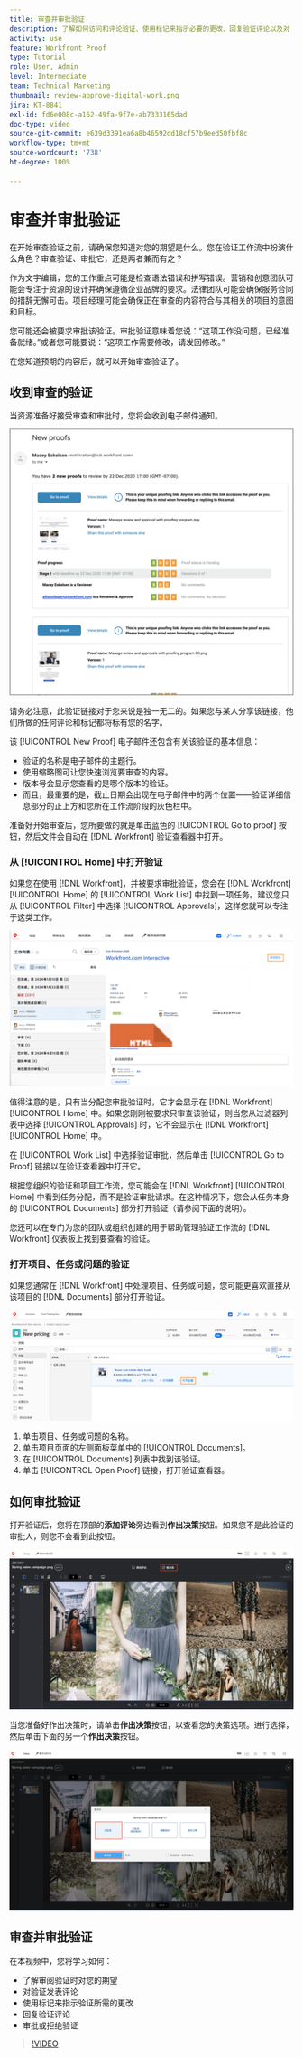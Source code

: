```yaml
---
title: 审查并审批验证
description: 了解如何访问和评论验证、使用标记来指示必要的更改、回复验证评论以及对  [!DNL Workfront] 内的验证作出决策。
activity: use
feature: Workfront Proof
type: Tutorial
role: User, Admin
level: Intermediate
team: Technical Marketing
thumbnail: review-approve-digital-work.png
jira: KT-8841
exl-id: fd6e008c-a162-49fa-9f7e-ab7333165dad
doc-type: video
source-git-commit: e639d3391ea6a8b46592dd18cf57b9eed50fbf8c
workflow-type: tm+mt
source-wordcount: '738'
ht-degree: 100%

---
```


# 审查并审批验证

在开始审查验证之前，请确保您知道对您的期望是什么。您在验证工作流中扮演什么角色？审查验证、审批它，还是两者兼而有之？

作为文字编辑，您的工作重点可能是检查语法错误和拼写错误。营销和创意团队可能会专注于资源的设计并确保遵循企业品牌的要求。法律团队可能会确保服务合同的措辞无懈可击。项目经理可能会确保正在审查的内容符合与其相关的项目的意图和目标。

您可能还会被要求审批该验证。审批验证意味着您说：“这项工作没问题，已经准备就绪。”或者您可能要说：“这项工作需要修改，请发回修改。”

在您知道预期的内容后，就可以开始审查验证了。

## 收到审查的验证

当资源准备好接受审查和审批时，您将会收到电子邮件通知。

![一封要求对 [!DNL  Workfront] 中的两份验证进行审查和审批的新验证电子邮件的图像。](assets/new-proof-emails.png)

请务必注意，此验证链接对于您来说是独一无二的。如果您与某人分享该链接，他们所做的任何评论和标记都将标有您的名字。

该 [!UICONTROL New Proof] 电子邮件还包含有关该验证的基本信息：

* 验证的名称是电子邮件的主题行。
* 使用缩略图可让您快速浏览要审查的内容。
* 版本号会显示您查看的是哪个版本的验证。
* 而且，最重要的是，截止日期会出现在电子邮件中的两个位置——验证详细信息部分的正上方和您所在工作流阶段的灰色栏中。

准备好开始审查后，您所要做的就是单击蓝色的 [!UICONTROL Go to proof] 按钮，然后文件会自动在 [!DNL Workfront] 验证查看器中打开。

### 从 [!UICONTROL Home] 中打开验证

如果您在使用 [!DNL Workfront]，并被要求审批验证，您会在 [!DNL Workfront] [!UICONTROL Home] 的 [!UICONTROL Work List] 中找到一项任务。建议您只从 [!UICONTROL Filter] 中选择 [!UICONTROL Approvals]，这样您就可以专注于这类工作。

![[!DNL Workfront] [!UICONTROL Home] 的图像，其中激活了 [!UICONTROL Approvals] 过滤器，并从列表中选择了验证。](assets/open-proof-from-home.png)

值得注意的是，只有当分配您审批验证时，它才会显示在 [!DNL Workfront][!UICONTROL Home] 中。如果您刚刚被要求只审查该验证，则当您从过滤器列表中选择 [!UICONTROL Approvals] 时，它不会显示在 [!DNL Workfront] [!UICONTROL Home] 中。

在 [!UICONTROL Work List] 中选择验证审批，然后单击 [!UICONTROL Go to Proof] 链接以在验证查看器中打开它。

根据您组织的验证和项目工作流，您可能会在 [!DNL Workfront] [!UICONTROL Home] 中看到任务分配，而不是验证审批请求。在这种情况下，您会从任务本身的 [!UICONTROL Documents] 部分打开验证（请参阅下面的说明）。

您还可以在专门为您的团队或组织创建的用于帮助管理验证工作流的 [!DNL Workfront] 仪表板上找到要查看的验证。

### 打开项目、任务或问题的验证

如果您通常在 [!DNL Workfront] 中处理项目、任务或问题，您可能更喜欢直接从该项目的 [!DNL Documents] 部分打开验证。

![突出显示了 [!UICONTROL Open Proof] 链接的 [!DNL  Workfront] 任务中的 [!UICONTROL Documents] 部分的图像。](assets/open-proof-from-documents.png)

1. 单击项目、任务或问题的名称。
2. 单击项目页面的左侧面板菜单中的 [!UICONTROL Documents]。
3. 在 [!UICONTROL Documents] 列表中找到该验证。
4. 单击 [!UICONTROL Open Proof] 链接，打开验证查看器。

## 如何审批验证

打开验证后，您将在顶部的&#x200B;**添加评论**&#x200B;旁边看到&#x200B;**作出决策**&#x200B;按钮。如果您不是此验证的审批人，则您不会看到此按钮。

![第一个“作出决策”按钮的图像。](assets/make-decision-1.png)

当您准备好作出决策时，请单击&#x200B;**作出决策**&#x200B;按钮，以查看您的决策选项。进行选择，然后单击下面的另一个&#x200B;**作出决策**&#x200B;按钮。

![第二个“作出决策”按钮的图像。](assets/make-decision-2.png)

## 审查并审批验证

在本视频中，您将学习如何：

* 了解审阅验证时对您的期望
* 对验证发表评论
* 使用标记来指示验证所需的更改
* 回复验证评论
* 审批或拒绝验证

>[!VIDEO](https://video.tv.adobe.com/v/335141/?quality=12&learn=on)

<!--
#### Learn more
* Create and manage proof comments
* Make decisions on a proof
* Review a static proof
* Tag users to share a proof
* Notifications for proof comments and decisions
-->

<!--
#### Guides
* Reviewing proofs in [!DNL Workfront]
* -->
